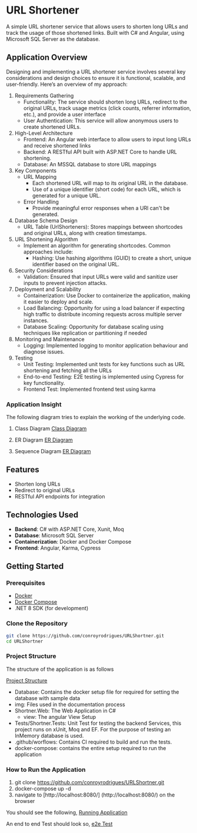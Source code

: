 # URL Shortener

A simple URL shortener service that allows users to shorten long URLs and track the usage of those shortened links. Built with C# and Angular, using Microsoft SQL Server as the database.

## Application Overview

Designing and implementing a URL shortener service involves several key considerations and design choices to ensure it is functional, scalable, and user-friendly. Here’s an overview of my approach:

1. Requirements Gathering
    - Functionality: The service should shorten long URLs, redirect to the original URLs, track usage metrics (click counts, referrer information, etc.), and provide a user interface
    - User Authentication: This service will allow anonymous users to create shortened URLs.
2.  High-Level Architecture
    - Frontend: An Angular web interface to allow users to input long URLs and receive shortened links
    - Backend: A RESTful API built with ASP.NET Core to handle URL shortening.
    - Database: An MSSQL database to store URL mappings
3. Key Components
    - URL Mapping
        - Each shortened URL will map to its original URL in the database.
        - Use of a unique identifier (short code) for each URL, which is generated for a unique URL.
    - Error Handling
        - Provide meaningful error responses when a  URl can't be generated.
4. Database Schema Design
    - URL Table (UrlShorteners): Stores mappings between shortcodes and original URLs, along with creation timestamps.
5. URL Shortening Algorithm
    - Implement an algorithm for generating shortcodes. Common approaches include:
        - Hashing: Use hashing algorithms (GUID) to create a short, unique identifier based on the original URL.
6. Security Considerations
    - Validation: Ensured that input URLs were valid and sanitize user inputs to prevent injection attacks.
7. Deployment and Scalability
    -  Containerization: Use Docker to containerize the application, making it easier to deploy and scale.
    -  Load Balancing: Opportunity for using a load balancer if expecting high traffic to distribute incoming requests across multiple server instances.
    -  Database Scaling: Opportunity for database scaling using techniques like replication or partitioning if needed
8. Monitoring and Maintenance
    - Logging: Implemented logging to monitor application behaviour and diagnose issues.
9. Testing
    - Unit Testing: Implemented unit tests for key functions such as URL shortening and fetching all the URLs
    - End-to-end Testing: E2E testing is implemented using Cypress for key functionality.
    - Frontend Test: Implemented frontend test using karma

### Application Insight

The following diagram tries to explain the working of the underlying code.

 1. Class Diagram
 [Class Diagram](/img/ClassDiagram.png)

 2. ER Diagram
 [ER Diagram](/img/ERDiagram.png)

 3. Sequence Diagram
 [ER Diagram](/img/Sequence_Diagaram.png)
  

## Features

- Shorten long URLs
- Redirect to original URLs
- RESTful API endpoints for integration

## Technologies Used

- **Backend**: C# with ASP.NET Core, Xunit, Moq
- **Database**: Microsoft SQL Server
- **Containerization**: Docker and Docker Compose
- **Frontend**:  Angular, Karma, Cypress

## Getting Started

### Prerequisites

- [Docker](https://www.docker.com/get-started)
- [Docker Compose](https://docs.docker.com/compose/)
- .NET 8 SDK (for development)

### Clone the Repository
```bash
git clone https://github.com/conroyrodrigues/URLShortner.git
cd URLShortner
```

### Project Structure

The structure of the application is as follows

[Project Structure](/img/ProjectStructure.png)
 
 - Database: Contains the docker setup file for required for setting the database with sample data
 - img: Files used in the documentation process
 - Shortner.Web: The Web Application in C#
    - view: The angular View Setup
- Tests/Shortner.Tests: Unit Test for testing the backend Services, this project runs on xUnit, Moq and EF. For the purpose of testing an InMemory database is used.
- .github/worflows: Contains CI required to build and run the tests.
- docker-compose: contains the entire setup required to run the application

### How to Run the Application

1. git clone https://github.com/conroyrodrigues/URLShortner.git
2. docker-compose up -d
3. navigate to [http://localhost:8080/] (http://localhost:8080/) on the browser

You should see the following,
[Running Application](/img/RunningApp.png)

An end to end Test should look so,
[e2e Test](/img/e2eTests.png)
